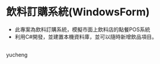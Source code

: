 ﻿
# 飲料訂購系統(WindowsForm) 


- 此專案為飲料訂購系統，模擬市面上飲料店的點餐POS系統<br>
- 利用C#開發，並建置本機資料庫，並可以隨時新增飲品項目。

<br>
    yucheng
